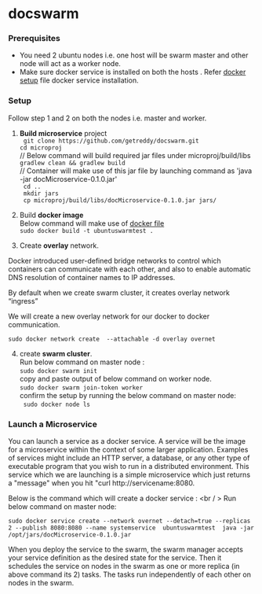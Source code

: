 # docswarm

### Prerequisites
- You need 2 ubuntu nodes i.e. one host will be swarm master and other node will act as a worker node. 
- Make sure docker service is installed on both the hosts . Refer [docker setup](dockerSetup.sh) file docker service installation.


### Setup

Follow step 1 and 2 on both the nodes i.e. master and worker. 

1) **Build microservice** project <br/>
` git clone https://github.com/getreddy/docswarm.git` <br/>
`cd microproj` <br />
// Below command will build required jar files under microproj/build/libs <br />
`gradlew clean && gradlew build` <br />
// Container will make use of this jar file by launching command as 'java -jar docMicroservice-0.1.0.jar'<br />
` cd ..` <br/>
` mkdir jars` <br/>
` cp microproj/build/libs/docMicroservice-0.1.0.jar jars/` <br/>

2) Build **docker image** <br/>
 Below command will make use of [docker file](Dockerfile) <br/>
`sudo docker build -t ubuntuswarmtest .`



3) Create **overlay** network. 
  
  Docker introduced user-defined bridge networks to control which containers can communicate with each other, and also to   enable automatic DNS resolution of container names to IP addresses. 
  
  By default when we create swarm cluster, it creates overlay network “ingress” 
  
  We will create a new overlay network for our docker to docker communication. 
  
  `sudo docker network create  --attachable -d overlay overnet`
  
 4) create **swarm cluster**. <br/>
Run below command on master node : <br/>
`sudo docker swarm init` <br/>
copy and paste output of below command on worker node. <br/>
`sudo docker swarm join-token worker` <br/>
confirm the setup by running the below command on master node: <br/>
` sudo docker node ls` <br/> 


### Launch a Microservice

You can launch a service as a docker service. A service will be the image for a microservice within the context of some larger application. Examples of services might include an HTTP server, a database, or any other type of executable program that you wish to run in a distributed environment. This service which we are launching is a simple microservice which just returns a "message" when you hit "curl http://servicename:8080. 

Below is the command which will create a docker service : <br / >
Run below command on master node: <br/>

`sudo docker service create --network overnet --detach=true --replicas 2 --publish 8080:8080 --name systemservice  ubuntuswarmtest  java -jar /opt/jars/docMicroservice-0.1.0.jar` <br/>

When you deploy the service to the swarm, the swarm manager accepts your service definition as the desired state for the service. Then it schedules the service on nodes in the swarm as one or more replica (in above command its 2) tasks. The tasks run independently of each other on nodes in the swarm. 





